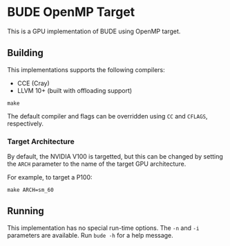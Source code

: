 # BUDE OpenMP Target

This is a GPU implementation of BUDE using OpenMP target.

## Building

This implementations supports the following compilers:

* CCE (Cray)
* LLVM 10+ (built with offloading support)

```
make
```

The default compiler and flags can be overridden using `CC` and `CFLAGS`, respectively.

### Target Architecture

By default, the NVIDIA V100 is targetted, but this can be changed by setting the `ARCH` parameter to the name of the target GPU architecture.

For example, to target a P100:

```
make ARCH=sm_60
```

## Running

This implementation has no special run-time options.
The `-n` and `-i` parameters are available.
Run `bude -h` for a help message.
